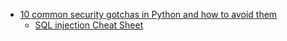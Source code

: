 

- [10 common security gotchas in Python and how to avoid them](https://hackernoon.com/10-common-security-gotchas-in-python-and-how-to-avoid-them-e19fbe265e03)
  - [SQL injection Cheat Sheet](https://www.netsparker.com/blog/web-security/sql-injection-cheat-sheet/)
  
